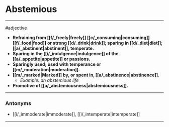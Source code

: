 # Abstemious
---
#adjective
- **Refraining from [[f/_freely|freely]] [[c/_consuming|consuming]] [[f/_food|food]] or strong [[d/_drink|drink]]; sparing in [[d/_diet|diet]]; [[a/_abstinent|abstinent]], temperate.**
- **Sparing in the [[i/_indulgence|indulgence]] of the [[a/_appetite|appetite]] or passions.**
- **Sparingly used; used with temperance or [[m/_moderation|moderation]].**
- **[[m/_marked|Marked]] by, or spent in, [[a/_abstinence|abstinence]].**
	- _Example: an abstemious life_
- **Promotive of [[a/_abstemiousness|abstemiousness]].**
---
### Antonyms
- [[i/_immoderate|immoderate]], [[i/_intemperate|intemperate]]
---
